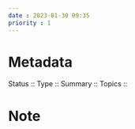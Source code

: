 ```yaml
---
date : 2023-01-30 09:35
priority : 1
---
```

# Metadata
Status ::
Type ::
Summary :: 
Topics :: 
# Note

